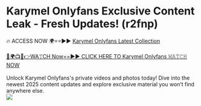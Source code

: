 # Karymel Onlyfans Exclusive Content Leak - Fresh Updates! (r2fnp)

🔥 ACCESS NOW 🌍==►► <a href="https://tinyurl.com/kvy9nzfs" rel="nofollow">Karymel Onlyfans Latest Collection</a>
<br><br>
[🔴🌍📺📱👉WA𝚃CH Now==►► CLICK HERE TO Karymel Onlyfans 𝚆𝙰𝚃𝙲𝙷 NOW](https://tinyurl.com/kvy9nzfs)
<br><br>
Unlock Karymel Onlyfans's private videos and photos today! Dive into the newest 2025 content updates and explore exclusive material you won’t find anywhere else.
<br>
<a href="https://tinyurl.com/kvy9nzfs" rel="nofollow" data-target="animated-image.originalLink"><img src="https://camo.githubusercontent.com/8a4f000d20f83aca3bf7ec5f350d767afa0574a8a352519fd8cfa583a6f93a33/68747470733a2f2f692e696d6775722e636f6d2f644a486b345a712e676966" data-canonical-src="https://i.imgur.com/dJHk4Zq.gif" style="max-width: 100%; display: inline-block;" data-target="animated-image.originalImage"></a>
<br>
